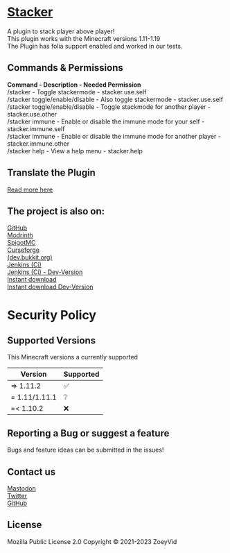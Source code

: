 # [Stacker](https://github.com/ZoeyVid/Stacker)

A plugin to stack player above player! <br/>
This plugin works with the Minecraft versions 1.11-1.19 <br>
The Plugin has folia support enabled and worked in our tests.

## Commands & Permissions

**Command - Description - Needed Permission** <br/>
/stacker - Toggle stackermode - stacker.use.self <br/>
/stacker toggle/enable/disable - Also toggle stackermode - stacker.use.self <br/>
/stacker toggle/enable/disable <player> - Toggle stackmode for another player - stacker.use.other <br/>
/stacker immune - Enable or disable the immune mode for your self - stacker.immune.self <br/>
/stacker immune <player> - Enable or disable the immune mode for another player - stacker.immune.other <br/>
/stacker help - View a help menu - stacker.help <br/>

## Translate the Plugin

[Read more here](https://github.com/ZoeyVid/Stacker/tree/main/languages/README.md)

## The project is also on:

[GitHub](https://github.com/ZoeyVid/Stacker) <br/>
[Modrinth](https://modrinth.com/plugin/stacker-plugin) <br/>
[SpigotMC](https://www.spigotmc.org/resources/stacker.94586) <br/>
[Curseforge](https://www.curseforge.com/minecraft/bukkit-plugins/playerstackerplugin) <br/>
[(dev.bukkit.org)](https://dev.bukkit.org/projects/playerstackerplugin) <br/>
[Jenkins (Ci)](https://ci.zvcdn.de/job/Stacker) <br>
[Jenkins (Ci) - Dev-Version](https://ci.zvcdn.de/job/Stacker-Dev) <br>
[Instant download](https://ci.zvcdn.de/job/Stacker/lastSuccessfulBuild/artifact/target/stacker.jar) <br>
[Instant download Dev-Version](https://ci.zvcdn.de/job/Stacker-Dev/lastSuccessfulBuild/artifact/target/stacker.jar) <br>

# Security Policy

## Supported Versions

This Minecraft versions a currently supported

| Version          | Supported |
| ---------------- | ----------|
| => 1.11.2        | ✅        |
| =  1.11/1.11.1   | ❔        |
| =< 1.10.2        | ❌        |

## Reporting a Bug or suggest a feature

Bugs and feature ideas can be submitted in the issues!
  
## Contact us

[Mastodon](https://social.zoeyvid.de/@ZoeyVid) <br/>
[Twitter](https://twitter.com/ZoeyVid) <br/>
[GitHub](https://github.com/ZoeyVid) <br/>

## License

Mozilla Public License 2.0 Copyright © 2021-2023 ZoeyVid
